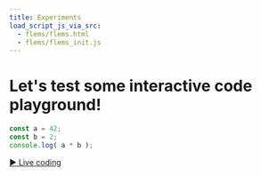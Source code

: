 ```yaml
---
title: Experiments
load_script_js_via_src:
  - flems/flems.html
  - flems/flems_init.js
---
```


# Let's test some interactive code playground!

```js
const a = 42;
const b = 2;
console.log( a * b );
```

[&#9658; Live coding](#flems-enable)



